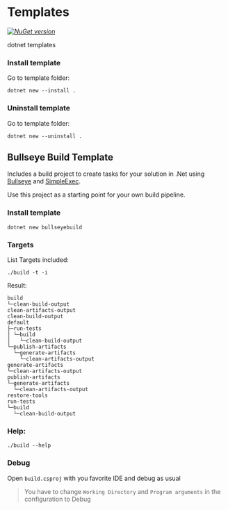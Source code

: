 # Templates
_[![NuGet version](https://img.shields.io/nuget/v/BullseyeBuild.Template)](https://www.nuget.org/packages/BullseyeBuild.Template)_

dotnet templates

### Install template

Go to template folder:
```shell 
dotnet new --install .
```
### Uninstall template

Go to template folder:
```shell 
dotnet new --uninstall .
```

## Bullseye Build Template

Includes a build project to create tasks for your solution in .Net using [Bullseye](https://github.com/adamralph/bullseye) and [SimpleExec](https://github.com/adamralph/simple-exec).

Use this project as a starting point for your own build pipeline.

### Install template

```shell 
dotnet new bullseyebuild
```
### Targets
List Targets included:
```shell 
./build -t -i
```
Result:
```shell 
build
└─clean-build-output
clean-artifacts-output
clean-build-output
default
├─run-tests
│ └─build
│   └─clean-build-output
└─publish-artifacts
  └─generate-artifacts
    └─clean-artifacts-output
generate-artifacts
└─clean-artifacts-output
publish-artifacts
└─generate-artifacts
  └─clean-artifacts-output
restore-tools
run-tests
└─build
  └─clean-build-output
  ```
### Help:
```shell 
./build --help
```

### Debug
Open `build.csproj` with you favorite IDE and debug as usual

> You have to change  `Working Directory` and `Program arguments` in the configuration to Debug
